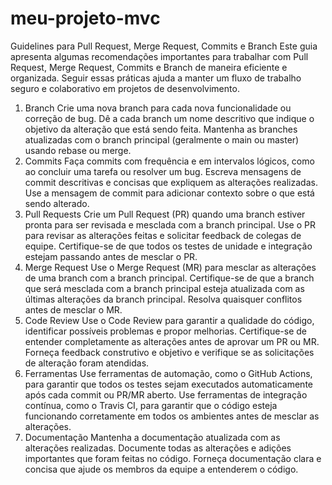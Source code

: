 # meu-projeto-mvc

Guidelines para Pull Request, Merge Request, Commits e Branch
Este guia apresenta algumas recomendações importantes para trabalhar com Pull Request, Merge Request, Commits e Branch de maneira eficiente e organizada. Seguir essas práticas ajuda a manter um fluxo de trabalho seguro e colaborativo em projetos de desenvolvimento.

1. Branch
Crie uma nova branch para cada nova funcionalidade ou correção de bug.
Dê a cada branch um nome descritivo que indique o objetivo da alteração que está sendo feita.
Mantenha as branches atualizadas com o branch principal (geralmente o main ou master) usando rebase ou merge.
2. Commits
Faça commits com frequência e em intervalos lógicos, como ao concluir uma tarefa ou resolver um bug.
Escreva mensagens de commit descritivas e concisas que expliquem as alterações realizadas.
Use a mensagem de commit para adicionar contexto sobre o que está sendo alterado.
3. Pull Requests
Crie um Pull Request (PR) quando uma branch estiver pronta para ser revisada e mesclada com a branch principal.
Use o PR para revisar as alterações feitas e solicitar feedback de colegas de equipe.
Certifique-se de que todos os testes de unidade e integração estejam passando antes de mesclar o PR.
4. Merge Request
Use o Merge Request (MR) para mesclar as alterações de uma branch com a branch principal.
Certifique-se de que a branch que será mesclada com a branch principal esteja atualizada com as últimas alterações da branch principal.
Resolva quaisquer conflitos antes de mesclar o MR.
5. Code Review
Use o Code Review para garantir a qualidade do código, identificar possíveis problemas e propor melhorias.
Certifique-se de entender completamente as alterações antes de aprovar um PR ou MR.
Forneça feedback construtivo e objetivo e verifique se as solicitações de alteração foram atendidas.
6. Ferramentas
Use ferramentas de automação, como o GitHub Actions, para garantir que todos os testes sejam executados automaticamente após cada commit ou PR/MR aberto.
Use ferramentas de integração contínua, como o Travis CI, para garantir que o código esteja funcionando corretamente em todos os ambientes antes de mesclar as alterações.
7. Documentação
Mantenha a documentação atualizada com as alterações realizadas.
Documente todas as alterações e adições importantes que foram feitas no código.
Forneça documentação clara e concisa que ajude os membros da equipe a entenderem o código.
